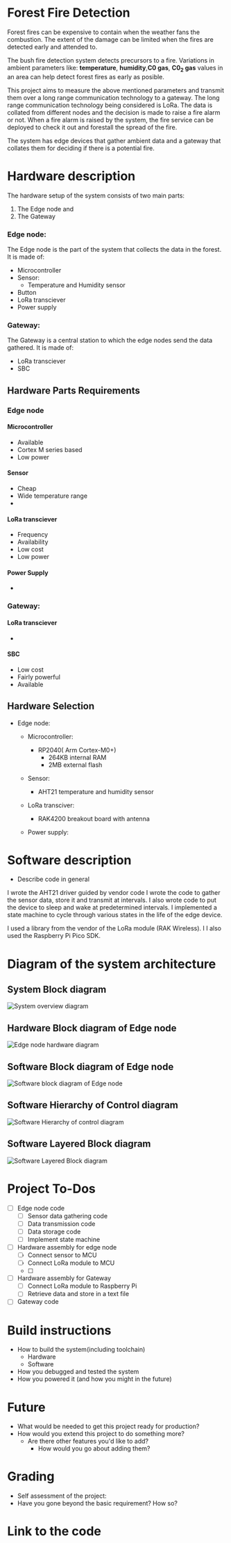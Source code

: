 <!-- # Application description -->
# Forest Fire Detection
Forest fires can be expensive to contain when the weather fans the combustion. The extent of the damage can be limited when the fires are detected early and attended to.

The bush fire detection system detects precursors to a fire. Variations in ambient parameters like: **temperature**, **humidity**,**C0 gas**, **C0<sub>2</sub> gas** values in an area can help detect forest fires as early as posible.

This project aims to measure the above mentioned parameters and transmit them over a long range communication technology to a gateway.
The long range communication technology being considered is LoRa.
The data is collated from different nodes and the decision is made to raise a fire alarm or not. When a fire alarm is raised by the system, the fire service can be deployed to check it out and forestall the spread of the fire.

The system has edge devices that gather ambient data and a gateway that collates them for deciding if there is a potential fire.




# Hardware description
The hardware setup of the system consists of two main parts:
1. The Edge node and
2. The Gateway


### Edge node:
The Edge node is the part of the system that collects the data in the forest. It is made of:
- Microcontroller
- Sensor:
	- Temperature and Humidity sensor
- Button
- LoRa transciever
- Power supply

### Gateway:
The Gateway is a central station to which the edge nodes send the data gathered. It is made of:
- LoRa transciever
- SBC

## Hardware Parts Requirements
### Edge node

#### Microcontroller
- Available
- Cortex M series based
- Low power 
#### Sensor
- Cheap
- Wide temperature range
- 

#### LoRa transciever
- Frequency
- Availability
- Low cost
- Low power

#### Power Supply
- 
### Gateway:
#### LoRa transciever
- 
#### SBC
- Low cost
- Fairly powerful
- Available

## Hardware Selection
- Edge node:
	- Microcontroller: 
		- RP2040( Arm Cortex-M0+)
			- 264KB internal RAM
			- 2MB external flash
		
	- Sensor: 
		- AHT21 temperature and humidity sensor
	- LoRa transciver: 
		- RAK4200 breakout board with antenna
	- Power supply:


# Software description
- Describe code in general


<!-- - Describe parts you wrote in some detail(3-5 sentences per module) -->
I wrote the AHT21 driver guided by vendor code
I wrote the code to gather the sensor data, store it and transmit at intervals. I also wrote code to put the device to sleep and wake at predetermined intervals.
I implemented a state machine to cycle through various states in the life of the edge device.


<!-- - Describe code you re-used from other sources, including licenses for those -->
I used a library from the vendor of the LoRa module (RAK Wireless).
I 
I also used the Raspberry Pi Pico SDK.


# Diagram of the system architecture
## System Block diagram
![System overview diagram](./img/systemOverview.drawio.svg)

## Hardware Block diagram of Edge node
![Edge node hardware diagram](./img/hardwareDiagram.drawio.svg)

## Software Block diagram of Edge node
![Software block diagram of Edge node](./img/softwareBlockDiagram.drawio.svg)

## Software Hierarchy of Control diagram
![Software Hierarchy of control diagram](./img/hierarchyOfControlDiagram.drawio.svg)
## Software Layered Block diagram
![Software Layered Block diagram](./img/layeredBlockDiagram.drawio.svg)

# Project To-Dos
- [ ] Edge node code
	- [ ] Sensor data gathering code
	- [ ] Data transmission code
	- [ ] Data storage code
	- [ ] Implement state machine
- [ ] Hardware assembly for edge node
	- [ ] Connect sensor to MCU
	- [ ] Connect LoRa module to MCU
	- [ ] 
- [ ] Hardware assembly for Gateway
	- [ ] Connect LoRa module to Raspberry Pi
	- [ ] Retrieve data and store in a text file
- [ ] Gateway code	

# Build instructions
- How to build the system(including toolchain)
	- Hardware
	- Software
- How you debugged and tested the system
- How you powered it (and how you might in the future)

# Future
- What would be needed to get this project ready for production?
- How would you extend this project to do something more?
	- Are there other features you'd like to add?
		- How would you go about adding them?
# Grading
- Self assessment of the project: 
- Have you gone beyond the basic requirement? How so?

# Link to the code